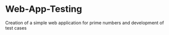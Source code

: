 # Web-App-Testing
Creation of a simple web application for prime numbers and development of test cases
